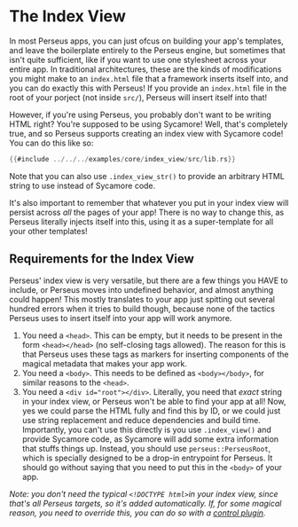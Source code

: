 # The Index View

In most Perseus apps, you can just ofcus on building your app's templates, and leave the boilerplate entirely to the Perseus engine, but sometimes that isn't quite sufficient, like if you want to use one stylesheet across your entire app. In traditional architectures, these are the kinds of modifications you might make to an `index.html` file that a framework inserts itself into, and you can do exactly this with Perseus! If you provide an `index.html` file in the root of your porject (not inside `src/`), Perseus will insert itself into that!

However, if you're using Perseus, you probably don't want to be writing HTML right? You're supposed to be using Sycamore! Well, that's completely true, and so Perseus supports creating an index view with Sycamore code! You can do this like so:

```rust
{{#include ../../../examples/core/index_view/src/lib.rs}}
```

Note that you can also use `.index_view_str()` to provide an arbitrary HTML string to use instead of Sycamore code.

It's also important to remember that whatever you put in your index view will persist across *all* the pages of your app! There is no way to change this, as Perseus literally injects itself into this, using it as a super-template for all your other templates!

## Requirements for the Index View

Perseus' index view is very versatile, but there are a few things you HAVE to include, or Perseus moves into undefined behavior, and almost anything could happen! This mostly translates to your app just spitting out several hundred errors when it tries to build though, because none of the tactics Perseus uses to insert itself into your app will work anymore.

1. You need a `<head>`. This can be empty, but it needs to be present in the form `<head></head>` (no self-closing tags allowed). The reason for this is that Perseus uses these tags as markers for inserting components of the magical metadata that makes your app work.
2. You need a `<body>`. This needs to be defined as `<body></body>`, for similar reasons to the `<head>`.
3. You need a `<div id="root"></div>`. Literally, you need that *exact* string in your index view, or Perseus won't be able to find your app at all! Now, yes we could parse the HTML fully and find this by ID, or we could just use string replacement and reduce dependencies and build time. Importantly, you can't use this directly is you use `.index_view()` and provide Sycamore code, as Sycamore will add some extra information that stuffs things up. Instead, you should use `perseus::PerseusRoot`, which is specially designed to be a drop-in entrypoint for Perseus. It should go without saying that you need to put this in the `<body>` of your app.

*Note: you don't need the typical `<!DOCTYPE html>`in your index view, since that's all Perseus targets, so it's added automatically. If, for some magical reason, you need to override this, you can do so with a [control plugin](:reference/plugins/control).*
